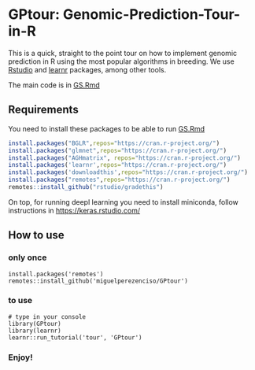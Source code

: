 # GPtour: Genomic-Prediction-Tour-in-R
This is a quick, straight to the point tour on how to implement genomic prediction in R using the most popular algorithms in breeding. We use [Rstudio](https://www.rstudio.com/) and [learnr](https://rstudio.github.io/learnr/) packages, among other tools.

The main code is in [GS.Rmd](https://github.com/miguelperezenciso/GPtour/blob/main/inst/tutorials/tour/GPtour.Rmd) 

## Requirements

You need to install these packages to be able to run [GS.Rmd](https://github.com/miguelperezenciso/GPtour/blob/main/inst/tutorials/tour/GPtour.Rmd)

``` r
install.packages("BGLR",repos="https://cran.r-project.org/")  
install.packages("glmnet",repos="https://cran.r-project.org/")  
install.packages("AGHmatrix", repos="https://cran.r-project.org/")  
install.packages('learnr',repos="https://cran.r-project.org/")  
install.packages('downloadthis',repos="https://cran.r-project.org/")  
install.packages("remotes",repos="https://cran.r-project.org/")  
remotes::install_github("rstudio/gradethis") 
``` 
On top, for running deepl learning you need to install miniconda, follow instructions in https://keras.rstudio.com/ 

## How to use

### only once

``` 
install.packages('remotes')
remotes::install_github('miguelperezenciso/GPtour')
```

### to use
```
# type in your console
library(GPtour)
library(learnr)
learnr::run_tutorial('tour', 'GPtour')
```
### Enjoy!
